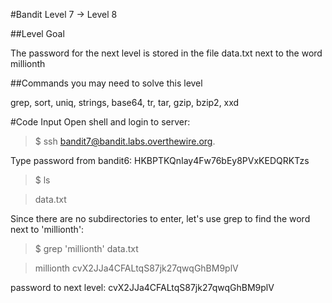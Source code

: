 #Bandit Level 7 → Level 8

##Level Goal

The password for the next level is stored in the file data.txt next to the word millionth

##Commands you may need to solve this level

grep, sort, uniq, strings, base64, tr, tar, gzip, bzip2, xxd

#Code Input
Open shell and login to server:
>$ ssh bandit7@bandit.labs.overthewire.org.

Type password from bandit6: HKBPTKQnIay4Fw76bEy8PVxKEDQRKTzs

>$ ls

> data.txt

Since there are no subdirectories to enter, let's use grep to find the word next to 'millionth':
>$ grep 'millionth' data.txt

>millionth	cvX2JJa4CFALtqS87jk27qwqGhBM9plV

password to next level: cvX2JJa4CFALtqS87jk27qwqGhBM9plV
